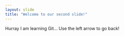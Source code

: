 ```yaml
---
layout: slide
title: "Welcome to our second slide!"
---
```

Hurray I am learning Git...
Use the left arrow to go back!
